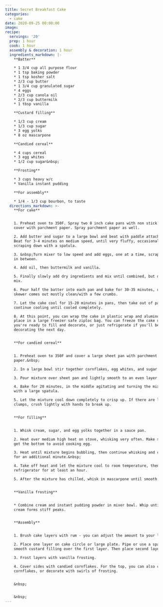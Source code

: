```yaml
---
title: Secret Breakfast Cake
categories:
  - cake
date: 2020-09-25 00:00:00
image:
recipe:
  servings: '20'
  prep: 1 hour
  cook: 1 hour
  assembly & decoration: 1 hour
  ingredients_markdown: |-
    **Batter**

    * 1 3/4 cup all purpose flour
    * 1 tsp baking powder
    * 1 tsp kosher salt
    * 2/3 cup butter
    * 1 3/4 cup granulated sugar
    * 4 eggs
    * 2/3 cup canola oil
    * 2/3 cup buttermilk
    * 1 tbsp vanilla

    **Custard filling**

    * 1/3 cup cream
    * 1/3 cup sugar
    * 3 egg yolks
    * 8 oz mascarpone

    **Candied cereal**

    * 4 cups cereal
    * 3 egg whites
    * 1/2 cup sugar&nbsp;

    **Frosting**

    * 3 cups heavy w/c
    * Vanilla instant pudding

    **For assembly**

    * 1/4 - 1/3 cup bourbon, to taste
  directions_markdown: >-
    **For cake**


    1. Preheat oven to 350F. Spray two 8 inch cake pans with non stick spray and
    cover with parchment paper. Spray parchment paper as well.

    2. Add butter and sugar to a large bowl and beat with paddle attachment.
    Beat for 3-4 minutes on medium speed, until very fluffy, occasionally
    scraping down with a spatula.

    3. &nbsp;Turn mixer to low speed and add eggs, one at a time, scraping bowl
    in between.

    4. Add oil, then buttermilk and vanilla.

    5. Finally slowly add dry ingredients and mix until combined, but don't over
    mix.

    6. Pour half the batter into each pan and bake for 30-35 minutes, until a
    skewer comes out mostly clean/with a few crumbs.

    7. Let the cake cool for 15-20 minutes in pans, then take out of pans to
    continue cooling until cooled completely.

    8. At this point, you can wrap the cake in plastic wrap and aluminum foil or
    place in a large freezer safe ziploc bag. You can freeze the cake until
    you're ready to fill and decorate, or just refrigerate if you'll be
    decorating the next day.


    **For candied cereal**


    1. Preheat oven to 350F and cover a large sheet pan with parchment
    paper.&nbsp;

    2. In a large bowl stir together cornflakes, egg whites, and sugar

    3. Pour mixture over sheet pan and lightly smooth to an even layer.

    4. Bake for 20 minutes, in the middle agitating and turning the mix around
    with a large spatula.

    5. Let the mixture cool down completely to crisp up. If there are large
    clumps, crush lightly with hands to break up.


    **For filling**


    1. Whisk cream, sugar, and egg yolks together in a sauce pan.

    2. Heat over medium high heat on stove, whisking very often. Make sure to
    get the bottom to avoid cooking egg.

    3. Heat until mixture begins bubbling, then continue whisking and cooking
    for an additional minute.&nbsp;

    4. Take off heat and let the mixture cool to room temperature, then chill in
    refrigerator for at least an hour.

    5. After the mixture has chilled, whisk in mascarpone until smooth.


    **Vanilla frosting**


    * Combine cream and instant pudding powder in mixer bowl. Whip until the
    cream forms stiff peaks.


    **Assembly**


    1. Brush cake layers with rum - you can adjust the amount to your liking\!

    2. Place one layer on cake circle or large plate. Pipe or use a spatula to
    smooth custard filling over the first layer. Then place second layer on top,

    3. Frost layers with vanilla frosting.

    4. Cover sides with candied cornflakes. For the top, you can also cover with
    cornflakes, or decorate with swirls of frosting.


    &nbsp;


    &nbsp;
---
```


